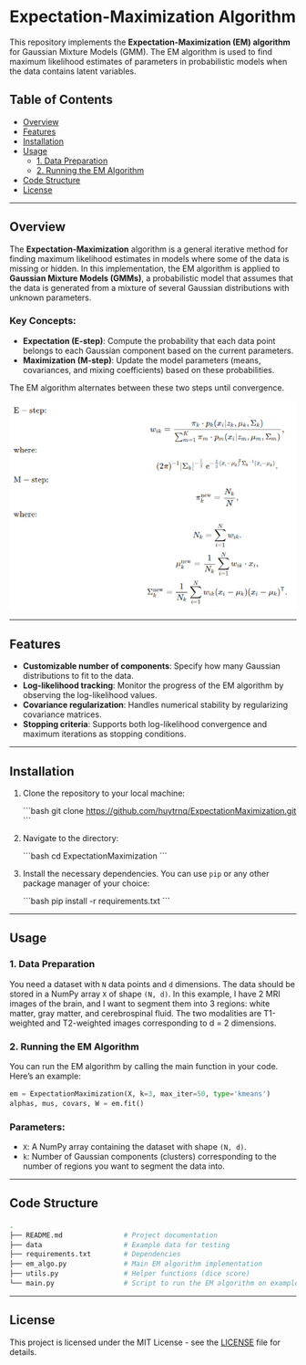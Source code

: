 # Expectation-Maximization Algorithm

This repository implements the **Expectation-Maximization (EM) algorithm** for Gaussian Mixture Models (GMM). The EM algorithm is used to find maximum likelihood estimates of parameters in probabilistic models when the data contains latent variables.

## Table of Contents

- [Overview](#overview)
- [Features](#features)
- [Installation](#installation)
- [Usage](#usage)
  - [1. Data Preparation](#data-preparation)
  - [2. Running the EM Algorithm](#running-the-em-algorithm)
- [Code Structure](#code-structure)
- [License](#license)

---

## Overview

The **Expectation-Maximization** algorithm is a general iterative method for finding maximum likelihood estimates in models where some of the data is missing or hidden. In this implementation, the EM algorithm is applied to **Gaussian Mixture Models (GMMs)**, a probabilistic model that assumes that the data is generated from a mixture of several Gaussian distributions with unknown parameters.

### Key Concepts:

- **Expectation (E-step)**: Compute the probability that each data point belongs to each Gaussian component based on the current parameters.
- **Maximization (M-step)**: Update the model parameters (means, covariances, and mixing coefficients) based on these probabilities.

The EM algorithm alternates between these two steps until convergence.

![EM Algorithm](data/em.png)

---

## Features

- **Customizable number of components**: Specify how many Gaussian distributions to fit to the data.
- **Log-likelihood tracking**: Monitor the progress of the EM algorithm by observing the log-likelihood values.
- **Covariance regularization**: Handles numerical stability by regularizing covariance matrices.
- **Stopping criteria**: Supports both log-likelihood convergence and maximum iterations as stopping conditions.

---

## Installation

1. Clone the repository to your local machine:

   \`\`\`bash
   git clone https://github.com/huytrnq/ExpectationMaximization.git
   \`\`\`

2. Navigate to the directory:

   \`\`\`bash
   cd ExpectationMaximization
   \`\`\`

3. Install the necessary dependencies. You can use `pip` or any other package manager of your choice:

   \`\`\`bash
   pip install -r requirements.txt
   \`\`\`

---


## Usage

### 1. Data Preparation

You need a dataset with `N` data points and `d` dimensions. The data should be stored in a NumPy array `X` of shape `(N, d)`.
In this example, I have 2 MRI images of the brain, and I want to segment them into 3 regions: white matter, gray matter, and cerebrospinal fluid. The two modalities are T1-weighted and T2-weighted images corresponding to d = 2 dimensions.

### 2. Running the EM Algorithm

You can run the EM algorithm by calling the main function in your code. Here’s an example:

```python
em = ExpectationMaximization(X, k=3, max_iter=50, type='kmeans')
alphas, mus, covars, W = em.fit()
```

### Parameters:

- `X`: A NumPy array containing the dataset with shape `(N, d)`.
- `k`: Number of Gaussian components (clusters) corresponding to the number of regions you want to segment the data into.

---

## Code Structure

```bash
.
├── README.md               # Project documentation
├── data                    # Example data for testing
├── requirements.txt        # Dependencies
├── em_algo.py              # Main EM algorithm implementation
├── utils.py                # Helper functions (dice score)
└── main.py                 # Script to run the EM algorithm on example datasets
```

---

## License

This project is licensed under the MIT License - see the [LICENSE](LICENSE) file for details.